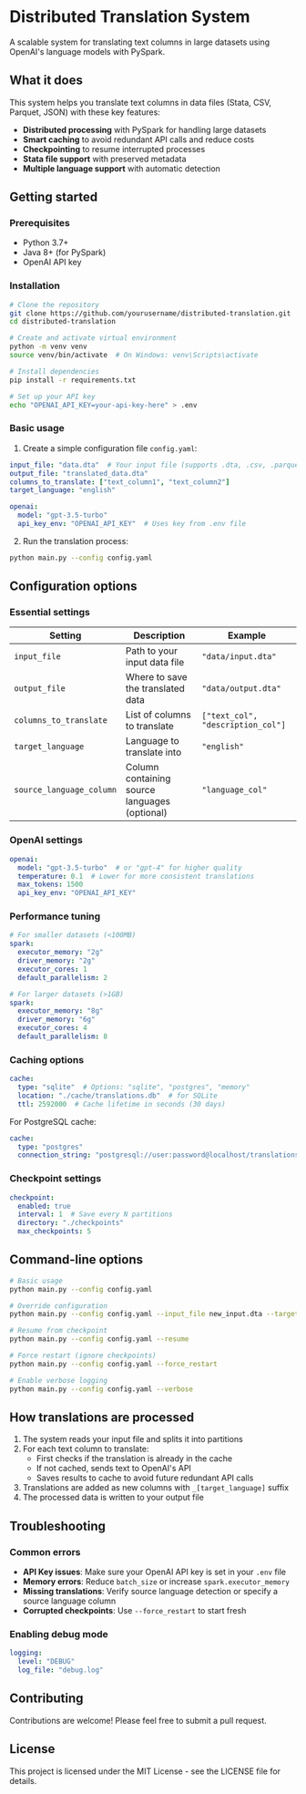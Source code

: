 # Distributed Translation System

A scalable system for translating text columns in large datasets using OpenAI's language models with PySpark.

## What it does

This system helps you translate text columns in data files (Stata, CSV, Parquet, JSON) with these key features:

- **Distributed processing** with PySpark for handling large datasets
- **Smart caching** to avoid redundant API calls and reduce costs
- **Checkpointing** to resume interrupted processes
- **Stata file support** with preserved metadata
- **Multiple language support** with automatic detection

## Getting started

### Prerequisites

- Python 3.7+
- Java 8+ (for PySpark)
- OpenAI API key

### Installation

```bash
# Clone the repository
git clone https://github.com/yourusername/distributed-translation.git
cd distributed-translation

# Create and activate virtual environment
python -m venv venv
source venv/bin/activate  # On Windows: venv\Scripts\activate

# Install dependencies
pip install -r requirements.txt

# Set up your API key
echo "OPENAI_API_KEY=your-api-key-here" > .env
```

### Basic usage

1. Create a simple configuration file `config.yaml`:

```yaml
input_file: "data.dta"  # Your input file (supports .dta, .csv, .parquet, .json)
output_file: "translated_data.dta"
columns_to_translate: ["text_column1", "text_column2"]
target_language: "english"

openai:
  model: "gpt-3.5-turbo"
  api_key_env: "OPENAI_API_KEY"  # Uses key from .env file
```

2. Run the translation process:

```bash
python main.py --config config.yaml
```

## Configuration options

### Essential settings

| Setting | Description | Example |
|---------|-------------|---------|
| `input_file` | Path to your input data file | `"data/input.dta"` |
| `output_file` | Where to save the translated data | `"data/output.dta"` |
| `columns_to_translate` | List of columns to translate | `["text_col", "description_col"]` |
| `target_language` | Language to translate into | `"english"` |
| `source_language_column` | Column containing source languages (optional) | `"language_col"` |

### OpenAI settings

```yaml
openai:
  model: "gpt-3.5-turbo"  # or "gpt-4" for higher quality
  temperature: 0.1  # Lower for more consistent translations
  max_tokens: 1500
  api_key_env: "OPENAI_API_KEY"
```

### Performance tuning

```yaml
# For smaller datasets (<100MB)
spark:
  executor_memory: "2g"
  driver_memory: "2g"
  executor_cores: 1
  default_parallelism: 2

# For larger datasets (>1GB)
spark:
  executor_memory: "8g"
  driver_memory: "6g"
  executor_cores: 4
  default_parallelism: 8
```

### Caching options

```yaml
cache:
  type: "sqlite"  # Options: "sqlite", "postgres", "memory"
  location: "./cache/translations.db"  # for SQLite
  ttl: 2592000  # Cache lifetime in seconds (30 days)
```

For PostgreSQL cache:
```yaml
cache:
  type: "postgres"
  connection_string: "postgresql://user:password@localhost/translations"
```

### Checkpoint settings

```yaml
checkpoint:
  enabled: true
  interval: 1  # Save every N partitions
  directory: "./checkpoints"
  max_checkpoints: 5
```

## Command-line options

```bash
# Basic usage
python main.py --config config.yaml

# Override configuration
python main.py --config config.yaml --input_file new_input.dta --target_language spanish

# Resume from checkpoint
python main.py --config config.yaml --resume

# Force restart (ignore checkpoints)
python main.py --config config.yaml --force_restart

# Enable verbose logging
python main.py --config config.yaml --verbose
```

## How translations are processed

1. The system reads your input file and splits it into partitions
2. For each text column to translate:
   - First checks if the translation is already in the cache
   - If not cached, sends text to OpenAI's API
   - Saves results to cache to avoid future redundant API calls
3. Translations are added as new columns with `_[target_language]` suffix
4. The processed data is written to your output file

## Troubleshooting

### Common errors

- **API Key issues**: Make sure your OpenAI API key is set in your `.env` file
- **Memory errors**: Reduce `batch_size` or increase `spark.executor_memory`
- **Missing translations**: Verify source language detection or specify a source language column
- **Corrupted checkpoints**: Use `--force_restart` to start fresh

### Enabling debug mode

```yaml
logging:
  level: "DEBUG"
  log_file: "debug.log"
```

## Contributing

Contributions are welcome! Please feel free to submit a pull request.

## License

This project is licensed under the MIT License - see the LICENSE file for details.